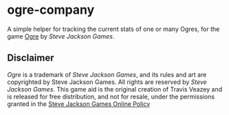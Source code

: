 ogre-company
============

A simple helper for tracking the current stats of one or many Ogres, for the
game [Ogre](http://www.sjgames.com/ogre/) by *Steve Jackson Games*.

Disclaimer
----------

*Ogre* is a trademark of *Steve Jackson Games*, and its rules and art are
copyrighted by Steve Jackson Games. All rights are reserved by *Steve Jackson
Games*. This game aid is the original creation of Travis Veazey and is released
for free distribution, and not for resale, under the permissions granted in the
[Steve Jackson Games Online Policy](http://www.sjgames.com/general/online_policy.html)
